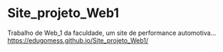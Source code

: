 # Site_projeto_Web1
Trabalho de Web_1 da faculdade, um site de performance automotiva...
https://edugomess.github.io/Site_projeto_Web1/


 

